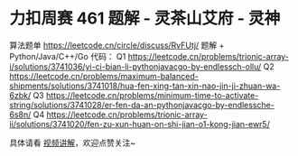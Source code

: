 # 力扣周赛 461 题解 - 灵茶山艾府 - 灵神

算法题单 https://leetcode.cn/circle/discuss/RvFUtj/
题解 + Python/Java/C++/Go 代码：
Q1 https://leetcode.cn/problems/trionic-array-i/solutions/3741036/yi-ci-bian-li-pythonjavacgo-by-endlessch-ollu/
Q2 https://leetcode.cn/problems/maximum-balanced-shipments/solutions/3741018/hua-fen-xing-tan-xin-nao-jin-ji-zhuan-wa-6zbk/
Q3 https://leetcode.cn/problems/minimum-time-to-activate-string/solutions/3741028/er-fen-da-an-pythonjavacgo-by-endlessche-6s8n/
Q4 https://leetcode.cn/problems/trionic-array-ii/solutions/3741020/fen-zu-xun-huan-on-shi-jian-o1-kong-jian-ewr5/

具体请看 [视频讲解](https://www.bilibili.com/video/TODO时间/?t=2m30s)，欢迎点赞关注~

